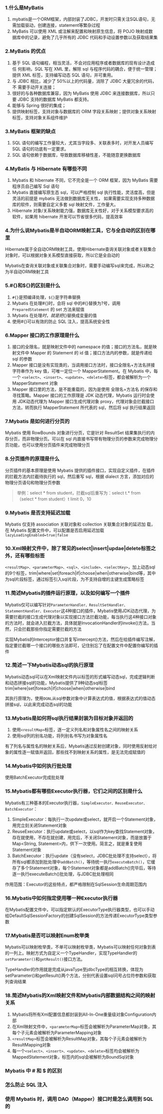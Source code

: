 ### 1.什么是MyBatis

1. mybatis是一个ORM框架，内部封装了JDBC，开发时只需关注SQL语句，无需加载驱动，创建连接，statement等繁杂过程
2. MyBatis 可以使用 XML 或注解来配置和映射原生信息，将 POJO 映射成数 据库中的记录，避免了几乎所有的 JDBC 代码和手动设置参数以及获取结果集





### 2.MyBatis 的优点

1. 基于 SQL 语句编程，相当灵活，不会对应用程序或者数据库的现有设计造成任 何影响，SQL 写在 XML 里，解除 sql 与程序代码的耦合，便于统一管理；提供 XML 标签，支持编写动态 SQL 语句，并可重用。
2. 与 JDBC 相比，减少了 50%以上的代码量，消除了 JDBC 大量冗余的代码，不 需要手动开关连接；
3. 很好的与各种数据库兼容，因为 MyBatis 使用 JDBC 来连接数据库，所以只要 JDBC 支持的数据库 MyBatis 都支持。
4. 能够与 Spring 很好的集成；
5. 提供映射标签，支持对象与数据库的 ORM 字段关系映射；提供对象关系映射 标签，支持对象关系组件维护





### 3.MyBatis 框架的缺点

1. SQL 语句的编写工作量较大，尤其当字段多、关联表多时，对开发人员编写 SQL 语句的功底有一定要求。
2. SQL 语句依赖于数据库，导致数据库移植性差，不能随意更换数据库





### 4.MyBatis 与 Hibernate 有哪些不同

1. Mybatis 和 hibernate 不同，它不完全是一个 ORM 框架，因为 MyBatis 需要 程序员自己编写 Sql 语句
2. Mybatis 直接编写原生态 sql，可以严格控制 sql 执行性能，灵活度高，但是灵活的前提是 mybatis 无法做到数据库无关性， 如果需要实现支持多种数据库的软件，则需要自定义多套 sql 映射文件，工作量大。
3. Hibernate 对象/关系映射能力强，数据库无关性好，对于关系模型要求高的 软件，如果用 hibernate 开发可以节省很多代码，提高效率



### 4.为什么说Mybatis是半自动ORM映射工具，它与全自动的区别在哪里

Hibernate属于全自动ORM映射工具，使用Hibernate查询关联对象或者关联集合对象时，可以根据对象关系模型直接获取，所以它是全自动的

Mybatis在查询关联对象或关联集合对象时，需要手动编写sql来完成，所以称之为半自动ORM映射工具





### 5.#{}和${}的区别是什么

1. `#{}`是预编译处理，`${}`是字符串替换
2. Mybatis 在处理#{}时，会将 sql 中的#{}替换为?号，调用 `PreparedStatement` 的 set 方法来赋值
3. Mybatis 在处理${}时，就是把${}替换成变量的值
4. 使用#{}可以有效的防止 SQL 注入，提高系统安全性





### 6.Mapper 接口的工作原理是什么

1. 接口的全限名，就是映射文件中的 namespace 的值；接口的方法名，就是映射文件中 Mapper 的 Statement 的 id 值；接口方法内的参数，就是传递给 sql 的参数
2. Mapper 接口是没有实现类的，当调用接口方法时，接口全限名+方法名拼接字符串作为 key 值，可唯一定位一个 MapperStatement。在 Mybatis 中，每一个 `<select>`、`<insert>`、`<update>`、`<delete>`标签，都会被解析为一个MapperStatement 对象
3. Mapper 接口里的方法，是不能重载的，因为是使用 全限名+方法名 的保存和寻找策略。Mapper 接口的工作原理是 JDK 动态代理，Mybatis 运行时会使用 JDK动态代理为 Mapper 接口生成代理对象 proxy，代理对象会拦截接口方法，转而执行 MapperStatement 所代表的 sql，然后将 sql 执行结果返回





### 7.Mybatis 是如何进行分页的

Mybatis 使用 RowBounds 对象进行分页，它是针对 ResultSet 结果集执行的内存分页，而非物理分页。可以在 sql 内直接书写带有物理分页的参数来完成物理分页功能，也可以使用分页插件来完成物理分页





### 8.分页插件的原理是什么

分页插件的基本原理是使用 Mybatis 提供的插件接口，实现自定义插件，在插件的拦截方法内拦截待执行的 sql，然后重写 sql，根据 dialect 方言，添加对应的物理分页语句和物理分页参数

>  举例：select * from student，拦截sql后重写为：select t.* from （select * from student）t limit 0，10





### 9.Mybatis 是否支持延迟加载

Mybatis 仅支持 association 关联对象和 collection 关联集合对象的延迟加 载，在 Mybatis 配置文件中，可以配置是否启用延迟加载 `lazyLoadingEnabled=true|false`





### 10.Xml映射文件中，除了常见的select|insert|updae|delete标签之外，还有哪些标签

`<resultMap>、<parameterMap>、<sql>、<include>、<selectKey>`，加上动态sql的9个标签，trim|where|set|foreach|if|choose|when|otherwise|bind等，其中<sql>为sql片段标签，通过<include>标签引入sql片段，<selectKey>为不支持自增的主键生成策略标签





### 11.简述Mybatis的插件运行原理，以及如何编写一个插件

Mybatis仅可以编写针对`ParameterHandler、ResultSetHandler、StatementHandler、Executor`这4种接口的插件，Mybatis使用JDK动态代理，为需要拦截的接口生成代理对象以实现接口方法拦截功能，每当执行这4种接口对象的方法时，就会进入拦截方法，具体就是InvocationHandler的invoke()方法，当然，只会拦截那些你指定需要拦截的方法

实现Mybatis的Interceptor接口并复写intercept()方法，然后在给插件编写注解，指定要拦截哪一个接口的哪些方法即可，记住别忘了在配置文件中配置你编写的插件





### 12.简述一下Mybatis动态sql的执行原理

Mybatis动态sql可以在Xml映射文件内以标签的形式编写动态sql，完成逻辑判断和动态拼接sql的功能，Mybatis提供了9种动态sql标签trim|where|set|foreach|if|choose|when|otherwise|bind

其执行原理为，使用`OGNL`从sql参数对象中计算表达式的值，根据表达式的值动态拼接sql，以此来完成动态sql的功能



### 13.Mybatis是如何将sql执行结果封装为目标对象并返回的

1. 使用`<resultMap>`标签，逐一定义列名和对象属性名之间的映射关系
2. 使用sql列的别名功能，将列别名书写为对象属性名



有了列名与属性名的映射关系后，Mybatis通过反射创建对象，同时使用反射给对象的属性逐一赋值并返回，那些找不到映射关系的属性，是无法完成赋值的





### 14.Mybatis中如何执行批处理

使用BatchExecutor完成批处理





### 15.Mybatis都有哪些Executor执行器，它们之间的区别是什么

Mybatis有三种基本的Executor执行器，`SimpleExecutor、ReuseExecutor、BatchExecutor`：

1. SimpleExecutor：每执行一次update或select，就开启一个Statement对象，用完立刻关闭Statement对象
2. ReuseExecutor：执行update或select，以sql作为key查找Statement对象，存在就使用，不存在就创建，用完后，不关闭Statement对象，而是放置于Map<String, Statement>内，供下一次使用。简言之，就是重复使用Statement对象
3. BatchExecutor：执行update（没有select，JDBC批处理不支持select），将所有sql都添加到批处理中`addBatch()`，等待统一执行`executeBatch()`，它缓存了多个Statement对象，每个Statement对象都是addBatch()完毕后，等待逐一执行executeBatch()批处理，与JDBC批处理相同



作用范围：Executor的这些特点，都严格限制在SqlSession生命周期范围内





### 16.Mybatis中如何指定使用哪一种Executor执行器

在Mybatis配置文件中，可以指定默认的ExecutorType执行器类型，也可以手动给DefaultSqlSessionFactory的创建SqlSession的方法传递ExecutorType类型参数







### 17.Mybatis是否可以映射Enum枚举类

Mybatis可以映射枚举类，不单可以映射枚举类，Mybatis可以映射任何对象到表的一列上。映射方式为自定义一个TypeHandler，实现TypeHandler的`setParameter()`和`getResult()`接口方法。

TypeHandler的作用就是完成从javaType至jdbcType的相互转换，体现为setParameter()和getResult()两个方法，分别代表设置sql问号占位符参数和获取列查询结果





### 18.简述Mybatis的Xml映射文件和Mybatis内部数据结构之间的映射关系

1. Mybatis将所有Xml配置信息都封装到All-In-One重量级对象Configuration内部
2. 在Xml映射文件中，`<parameterMap>`标签会被解析为ParameterMap对象，其每个子元素会被解析为ParameterMapping对象
3. `<resultMap>`标签会被解析为ResultMap对象，其每个子元素会被解析为ResultMapping对象
4. 每一个`<select>、<insert>、<update>、<delete>`标签均会被解析为MappedStatement对象，标签内的sql会被解析为BoundSql对象







### Mybatis 中 # 和 $ 的区别

### 怎么防止 SQL 注入

### 使用 Mybatis 时，调用 DAO（Mapper）接口时是怎么调用到 SQL 的


























































































